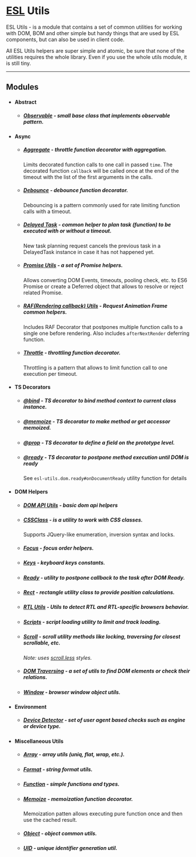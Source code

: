 # [ESL](../../../README.md) Utils

<a name="intro"></a>

ESL Utils - is a module that contains a set of common utilities for working with DOM, BOM and other simple but handy things that are used by ESL components, but can also be used in client code.

All ESL Utils helpers are super simple and atomic, be sure that none of the utilities requires the whole library. 
Even if you use the whole utils module, it is still tiny.

---

## Modules

- #### Abstract

  - ##### [Observable](./abstract/observable.ts) - small base class that implements observable pattern. 


- #### Async
  
  - ##### [Aggregate](./async/aggregate.ts) - throttle function decorator with aggregation.
    Limits decorated function calls to one call in passed `time`. The decorated function `callback` will be called once 
    at the end of the timeout with the list of the first arguments in the calls.

  - ##### [Debounce](./async/debounce.ts) - debounce function decorator.
    Debouncing is a pattern commonly used for rate limiting function calls with a timeout.

  - ##### [Delayed Task](./async/delayed-task.ts) - common helper to plan task (function) to be executed with or without a timeout.
    New task planning request cancels the previous task in a DelayedTask instance in case it has not happened yet. 

  - ##### [Promise Utils](./async/promise.ts) - a set of Promise helpers.
    Allows converting DOM Events, timeouts, pooling check, etc. to ES6 Promise or create a Deferred object 
    that allows to resolve or reject related Promise.

  - ##### [RAF(Rendering callback) Utils](./async/raf.ts) - Request Animation Frame common helpers.
    Includes RAF Decorator that postpones multiple function calls to a single one before rendering. 
    Also includes `afterNextRender` deferring function.

  - ##### [Throttle](./async/throttle.ts) - throttling function decorator.
    Throttling is a pattern that allows to limit function call to one execution per timeout.


- #### TS Decorators

    - ##### [@bind](./decorators/bind.ts) - TS decorator to bind method context to current class instance.

    - ##### [@memoize](./decorators/memoize.ts) - TS decorator to make method or get accessor memoized.

    - ##### [@prop](./decorators/prop.ts) - TS decorator to define a field on the prototype level.

    - ##### [@ready](./decorators/ready.ts) - TS decorator to postpone method execution until DOM is ready 
      See `esl-utils.dom.ready#onDocumentReady` utility function for details

- #### DOM Helpers

    - ##### [DOM API Utils](./dom/api.ts) - basic dom api helpers

    - ##### [CSSClass](./dom/class.ts) - is a utility to work with CSS classes. 
      Supports JQuery-like enumeration, inversion syntax and locks.  

    - ##### [Focus](./dom/focus.ts) - focus order helpers.

    - ##### [Keys](./dom/keys.ts) - keyboard keys constants.

    - ##### [Ready](./dom/ready.ts) - utility to postpone callback to the task after DOM Ready.

    - ##### [Rect](./dom/rect.ts) - rectangle utility class to provide position calculations.

    - ##### [RTL Utils](./dom/rtl.ts) - Utils to detect RTL and RTL-specific browsers behavior.
  
    - ##### [Scripts](./dom/script.ts) - script loading utility to limit and track loading.
  
    - ##### [Scroll](./dom/scroll.ts) - scroll utility methods like locking, traversing for closest scrollable, etc. 
      *Note: uses [scroll.less](./dom/scroll.less) styles.*
  
    - ##### [DOM Traversing](./dom/traversing.ts) - a set of utils to find DOM elements or check their relations.

    - ##### [Window](./dom/window.ts) - browser window object utils.
  
- #### Environment
  
    - ##### [Device Detector](./environment/device-detector.ts) - set of user agent based checks such as engine or device type.

- #### Miscellaneous Utils

    - ##### [Array](./misc/array.ts) - array utils (uniq, flat, wrap, etc.).
  
    - ##### [Format](./misc/format.ts) - string format utils.
  
    - ##### [Function](./misc/functions.ts) - simple functions and types.
  
    - ##### [Memoize](./misc/memoize.ts) - memoization function decorator. 
      Memoization patten allows executing pure function once and then use the cached result.
  
    - ##### [Object](./misc/object.ts) - object common utils.
  
    - ##### [UID](./misc/uid.ts) - unique identifier generation util.
